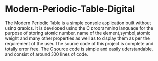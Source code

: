 # Modern-Periodic-Table-Digital

The Modern Periodic Table is a simple console application built without using grapics.
It is developed using the C programming language for the purpose of storing atomic number, name of the element,symbol,atomic weight and many other properties as well as to display them as per the requirement of the user.
The source code of this project is complete and totally error free. 
The C source code is simple and easily uderstandable, and consist of around 300 lines of code.

